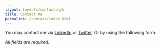 ```yaml
---
layout: layouts/contact.njk
title: Contact Me
permalink: /contact/index.html
---
```

You may contact me via [LinkedIn](https://www.linkedin.com/in/martin-berrisford-was-5a77aa8/) or [Twitter](https://twitter.com/martyberr). Or by using the following form.

*All fields are required.*